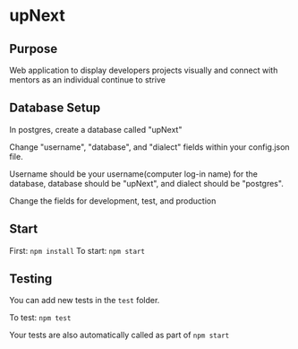 # upNext





## Purpose

Web application to display developers projects visually and connect with mentors as an individual continue to strive
## Database Setup

In postgres, create a database called "upNext"

Change  "username", "database", and "dialect" fields within your config.json
file. 

Username should be your username(computer log-in name) for the database, database should be
"upNext", and dialect should be "postgres".

Change the fields for development, test, and production

## Start
First: `npm install`
To start: `npm start`

## Testing
You can add new tests in the `test` folder.

To test: `npm test`

Your tests are also automatically called as part of `npm start`
